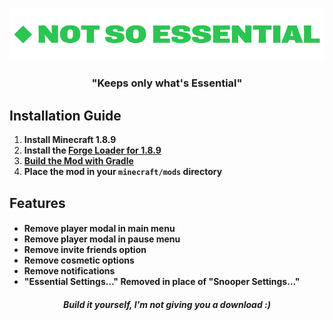<p align="center">
    
  <img src="https://github.com/Scherso/NotSoEssential/blob/main/src/main/resources/notsoessential.png">

</p>

<h3 align="center">
  
  "Keeps only what's Essential"
  
</h3>

## Installation Guide

1. **Install Minecraft 1.8.9**
2. **Install the [Forge Loader for 1.8.9][forge]**
3. **[Build the Mod with Gradle][build]**
4. **Place the mod in your `minecraft/mods` directory**
  
## Features

<h4 align="left">
  
  - Remove player modal in main menu
  - Remove player modal in pause menu
  - Remove invite friends option
  - Remove cosmetic options
  - Remove notifications
  - "Essential Settings..." Removed in place of "Snooper Settings..."
  
</h4>

<h5 align="center">
    
  Build it yourself, I'm not giving you a download :)
    
</h5>

[forge]: https://files.minecraftforge.net/net/minecraftforge/forge/index_1.8.9.html
[build]: https://github.com/Scherso/NotSoEssential/wiki/Build-With-Gradle
